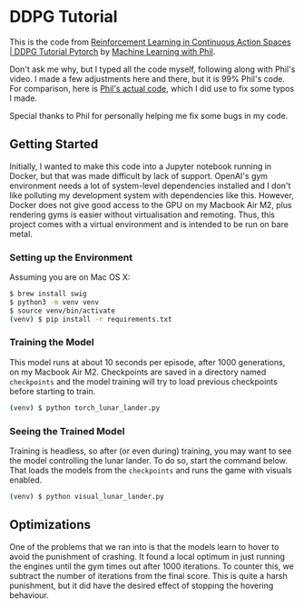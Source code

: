 # DDPG Tutorial

This is the code from [Reinforcement Learning in Continuous Action Spaces | DDPG Tutorial Pytorch](https://www.youtube.com/watch?v=6Yd5WnYls_Y)
by [Machine Learning with Phil](https://www.youtube.com/@MachineLearningwithPhil).

Don't ask me why, but I typed all the code myself, following along with Phil's
video. I made a few adjustments here and there, but it is 99% Phil's code. For
comparison, here is [Phil's actual code](https://github.com/philtabor/Youtube-Code-Repository/blob/master/ReinforcementLearning/PolicyGradient/DDPG/pytorch/lunar-lander/ddpg_torch.py), which I did use to fix some typos I made.

Special thanks to Phil for personally helping me fix some bugs in my code.

## Getting Started

Initially, I wanted to make this code into a Jupyter notebook running in Docker,
but that was made difficult by lack of support. OpenAI's gym environment needs a
lot of system-level dependencies installed and I don't like polluting my
development system with dependencies like this. However, Docker does not give
good access to the GPU on my Macbook Air M2, plus rendering gyms is easier
without virtualisation and remoting. Thus, this project comes with a virtual
environment and is intended to be run on bare metal.

### Setting up the Environment

Assuming you are on Mac OS X:

```bash
$ brew install swig
$ python3 -m venv venv
$ source venv/bin/activate
(venv) $ pip install -r requirements.txt
```

### Training the Model

This model runs at about 10 seconds per episode, after 1000 generations, on my
Macbook Air M2. Checkpoints are saved in a directory named `checkpoints` and the
model training will try to load previous checkpoints before starting to train.

```bash
(venv) $ python torch_lunar_lander.py
```

### Seeing the Trained Model

Training is headless, so after (or even during) training, you may want to see
the model controlling the lunar lander. To do so, start the command below. That
loads the models from the `checkpoints` and runs the game with visuals enabled.

```bash
(venv) $ python visual_lunar_lander.py
```

## Optimizations

One of the problems that we ran into is that the models learn to hover to avoid
the punishment of crashing. It found a local optimum in just running the engines
until the gym times out after 1000 iterations. To counter this, we subtract the
number of iterations from the final score. This is quite a harsh punishment, but
it did have the desired effect of stopping the hovering behaviour.

